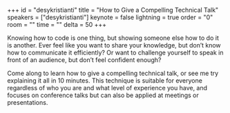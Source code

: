 ﻿+++
id = "desykristianti"
title = "How to Give a Compelling Technical Talk"
speakers = ["desykristianti"]
keynote = false
lightning = true
order = "0"
room = ""
time = ""
delta = 50
+++

Knowing how to code is one thing, but showing someone else how to do it is another. Ever feel like you want to share your knowledge, but don’t know how to communicate it efficiently? Or want to challenge yourself to speak in front of an audience, but don’t feel confident enough?

Come along to learn how to give a compelling technical talk, or see me try explaining it all in 10 minutes. This technique is suitable for everyone regardless of who you are and what level of experience you have, and focuses on conference talks but can also be applied at meetings or presentations.